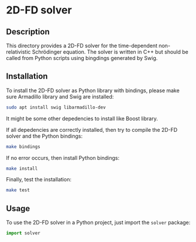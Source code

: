 # 2D-FD solver

## Description

This directory provides a 2D-FD solver for the time-dependent non-relativistic
Schrödinger equation. The solver is written in C++ but should be called from
Python scripts using bingdings generated by Swig.

## Installation

To install the 2D-FD solver as Python library with bindings, please make sure
Armadillo library and Swig are installed:

```sh
sudo apt install swig libarmadillo-dev
```

It might be some other depedencies to install like Boost library.

If all depedencies are correctly installed, then try to compile the 2D-FD solver
and the Python bindings:

```sh
make bindings
```

If no error occurs, then install Python bindings:


```sh
make install
```

Finally, test the installation:

```sh
make test
```

## Usage

To use the 2D-FD solver in a Python project, just import the `solver` package:

```python
import solver
```
